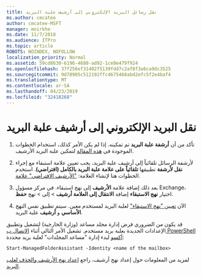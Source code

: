 ```yaml
---
title: نقل رسائل البريد الإلكتروني إلى أرشيف علبة البريد
ms.author: cmcatee
author: cmcatee-MSFT
manager: mnirkhe
ms.date: 11/7/2018
ms.audience: ITPro
ms.topic: article
ROBOTS: NOINDEX, NOFOLLOW
localization_priority: Normal
ms.assetid: 59cd8630-6196-4680-ad92-1ce0e479f924
ms.openlocfilehash: 37f256ef31402f5139fdd7c2af8f3a6ca9dc3525
ms.sourcegitcommit: 9d78905c512192ffc4675468abd2efc5f2e4baf4
ms.translationtype: MT
ms.contentlocale: ar-SA
ms.lasthandoff: 04/23/2019
ms.locfileid: "32418268"
---
```

# <a name="move-email-to-the-archive-mailbox"></a>نقل البريد الإلكتروني إلى أرشيف علبة البريد
 
1. تأكد من أن **أرشفة علبة البريد** تم تمكينه. إذا لم يكن الأمر كذلك، استخدام الخطوات الموجودة في [هذه المقالة](https://docs.microsoft.com/office365/securitycompliance/enable-archive-mailboxes) لتمكين علبة البريد الأرشيف.

2. لأرشفة الرسائل تلقائياً إلى أرشيف علبة البريد، يجب تعيين علامة استبقاء مع إجراء **نقل لأرشفة** تطبيقها **تلقائياً على علامة علبة البريد بالكامل (افتراضي)**. استخدم الخطوات هنا لإنشاء العلامة: ["الأرشيف الافتراضي" علامة](https://nam06.safelinks.protection.outlook.com/?url=https%3A%2F%2Fdocs.microsoft.com%2Fen-us%2Foffice365%2Fsecuritycompliance%2Fset-up-an-archive-and-deletion-policy-for-mailboxes%23create-a-custom-archive-default-policy-tag&data=04%7C01%7Cstephow%40microsoft.com%7C89934e16dbd84ebdef6708d6b319b348%7C72f988bf86f141af91ab2d7cd011db47%7C1%7C0%7C636893320296576506%7CUnknown%7CTWFpbGZsb3d8eyJWIjoiMC4wLjAwMDAiLCJQIjoiV2luMzIiLCJBTiI6Ik1haWwiLCJXVCI6Mn0%3D%7C-1&sdata=UibWi%2BtrO3ITZ6iF%2FtKQj5JyxzEb9Mu9frBJPT6FNFI%3D&reserved=0).
    
3. بعد ذلك إضافة علامة **الأرشيف** إلى نهج استبقاء. في مركز مسؤول Exchange، اختيار **نهج الاستبقاء** إضافة **الانتقال إلى العلامة أرشيف** > إلى > نهج **حفظ**. 
    
4. الآن [تعيين "نهج الاستبقاء"](https://docs.microsoft.com/exchange/security-and-compliance/messaging-records-management/apply-retention-policy) لعلبة البريد لمستخدم معين. سيتم تطبيق نفس النهج **الأساسي** و **أرشيف** علبة البريد. 
    
قد يكون من الضروري فرض إدارة مجلد مساعد (وزارة الخارجية) لتشغيل وتطبيق الإعدادات الجديدة بعلبة بريد مستخدم. تشغيل الأمر التالي أثناء [الاتصال ب PowerShell أكسو](https://docs.microsoft.com/powershell/exchange/exchange-online/connect-to-exchange-online-powershell/connect-to-exchange-online-powershell?view=exchange-ps) لبدء إدارة "مساعد المجلدات" لعلبة بريد محددة: 
  
```
Start-ManagedFolderAssistant -Identity <name of the mailbox>
```

لمزيد من المعلومات حول إعداد نهج أرشيف، راجع [إعداد نهج الأرشيف والحذف لعلب البريد](https://docs.microsoft.com/office365/securitycompliance/set-up-an-archive-and-deletion-policy-for-mailboxes#step-1-enable-archive-mailboxes-for-users).
  


